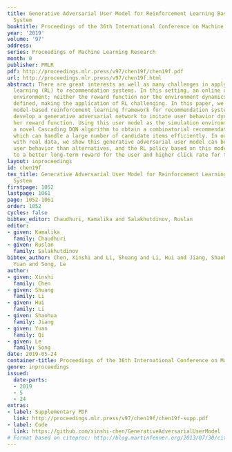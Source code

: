 ```yaml
---
title: Generative Adversarial User Model for Reinforcement Learning Based Recommendation
  System
booktitle: Proceedings of the 36th International Conference on Machine Learning
year: '2019'
volume: '97'
address: 
series: Proceedings of Machine Learning Research
month: 0
publisher: PMLR
pdf: http://proceedings.mlr.press/v97/chen19f/chen19f.pdf
url: http://proceedings.mlr.press/v97/chen19f.html
abstract: There are great interests as well as many challenges in applying reinforcement
  learning (RL) to recommendation systems. In this setting, an online user is the
  environment; neither the reward function nor the environment dynamics are clearly
  defined, making the application of RL challenging. In this paper, we propose a novel
  model-based reinforcement learning framework for recommendation systems, where we
  develop a generative adversarial network to imitate user behavior dynamics and learn
  her reward function. Using this user model as the simulation environment, we develop
  a novel Cascading DQN algorithm to obtain a combinatorial recommendation policy
  which can handle a large number of candidate items efficiently. In our experiments
  with real data, we show this generative adversarial user model can better explain
  user behavior than alternatives, and the RL policy based on this model can lead
  to a better long-term reward for the user and higher click rate for the system.
layout: inproceedings
id: chen19f
tex_title: Generative Adversarial User Model for Reinforcement Learning Based Recommendation
  System
firstpage: 1052
lastpage: 1061
page: 1052-1061
order: 1052
cycles: false
bibtex_editor: Chaudhuri, Kamalika and Salakhutdinov, Ruslan
editor:
- given: Kamalika
  family: Chaudhuri
- given: Ruslan
  family: Salakhutdinov
bibtex_author: Chen, Xinshi and Li, Shuang and Li, Hui and Jiang, Shaohua and Qi,
  Yuan and Song, Le
author:
- given: Xinshi
  family: Chen
- given: Shuang
  family: Li
- given: Hui
  family: Li
- given: Shaohua
  family: Jiang
- given: Yuan
  family: Qi
- given: Le
  family: Song
date: 2019-05-24
container-title: Proceedings of the 36th International Conference on Machine Learning
genre: inproceedings
issued:
  date-parts:
  - 2019
  - 5
  - 24
extras:
- label: Supplementary PDF
  link: http://proceedings.mlr.press/v97/chen19f/chen19f-supp.pdf
- label: Code
  link: https://github.com/xinshi-chen/GenerativeAdversarialUserModel
# Format based on citeproc: http://blog.martinfenner.org/2013/07/30/citeproc-yaml-for-bibliographies/
---
```


